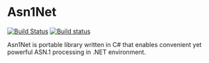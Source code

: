 # Asn1Net

[![Build Status](https://travis-ci.org/Asn1Net/Asn1Net.svg?branch=master)](https://travis-ci.org/Asn1Net/Asn1Net)
[![Build status](https://ci.appveyor.com/api/projects/status/gblxutlpdg1jugb3?svg=true)](https://ci.appveyor.com/project/asn1net/asn1net)

Asn1Net is portable library written in C# that enables convenient yet powerful ASN.1 processing in .NET environment.

